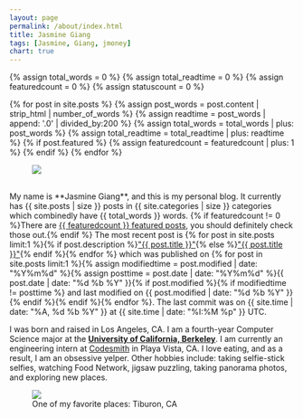 ```yaml
---
layout: page
permalink: /about/index.html
title: Jasmine Giang
tags: [Jasmine, Giang, jmoney]
chart: true
---
```



{% assign total_words = 0 %}
{% assign total_readtime = 0 %}
{% assign featuredcount = 0 %}
{% assign statuscount = 0 %}

{% for post in site.posts %}
    {% assign post_words = post.content | strip_html | number_of_words %}
    {% assign readtime = post_words | append: '.0' | divided_by:200 %}
    {% assign total_words = total_words | plus: post_words %}
    {% assign total_readtime = total_readtime | plus: readtime %}
    {% if post.featured %}
    {% assign featuredcount = featuredcount | plus: 1 %}
    {% endif %}
{% endfor %}

<figure >
	<img src="{{ site.url }}/images/about/sonoma.jpg">
</figure>

<br>
My name is **Jasmine Giang**, and this is my personal blog. It currently has {{ site.posts | size }} posts in {{ site.categories | size }} categories which combinedly have {{ total_words }} words. {% if featuredcount != 0 %}There are <a href="{{ site.url }}/featured">{{ featuredcount }} featured posts</a>, you should definitely check those out.{% endif %} The most recent post is {% for post in site.posts limit:1 %}{% if post.description %}<a href="{{ site.url }}{{ post.url }}" title="{{ post.description }}">"{{ post.title }}"</a>{% else %}<a href="{{ site.url }}{{ post.url }}" title="{{ post.description }}" title="Read more about {{ post.title }}">"{{ post.title }}"</a>{% endif %}{% endfor %} which was published on {% for post in site.posts limit:1 %}{% assign modifiedtime = post.modified | date: "%Y%m%d" %}{% assign posttime = post.date | date: "%Y%m%d" %}<time datetime="{{ post.date | date_to_xmlschema }}" class="post-time">{{ post.date | date: "%d %b %Y" }}</time>{% if post.modified %}{% if modifiedtime != posttime %} and last modified on <time datetime="{{ post.modified | date: "%Y-%m-%d" }}" itemprop="dateModified">{{ post.modified | date: "%d %b %Y" }}</time>{% endif %}{% endif %}{% endfor %}. The last commit was on {{ site.time | date: "%A, %d %b %Y" }} at {{ site.time | date: "%I:%M %p" }} UTC.

I was born and raised in Los Angeles, CA. I am a fourth-year Computer Science major at the [**University of California, Berkeley**](http://www.berkeley.edu/). I am currently an engineering intern at [Codesmith](http://codesmith.io) in Playa Vista, CA. I love eating, and as a result, I am an obsessive yelper. Other hobbies include: taking selfie-stick selfies, watching Food Network, jigsaw puzzling, taking panorama photos, and exploring new places.

<figure>
  <img src="{{ site.url }}/images/about/marin.jpg">
  <figcaption>One of my favorite places: Tiburon, CA</figcaption>
</figure>

